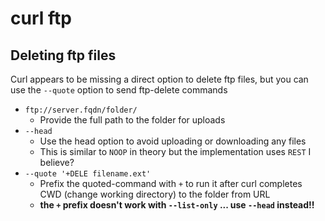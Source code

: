 # curl ftp

## Deleting ftp files

Curl appears to be missing a direct option to delete ftp files, 
but you can use the `--quote` option to send ftp-delete commands

* `ftp://server.fqdn/folder/`
  * Provide the full path to the folder for uploads
* `--head`
  * Use the head option to avoid uploading or downloading any files
  * This is similar to `NOOP` in theory but the implementation uses `REST` I believe?
* `--quote '+DELE filename.ext'`
  * Prefix the quoted-command with `+` to run it after curl completes CWD (change working directory) to the folder from URL
  * **the `+` prefix doesn't work with `--list-only` ... use `--head` instead!!**
